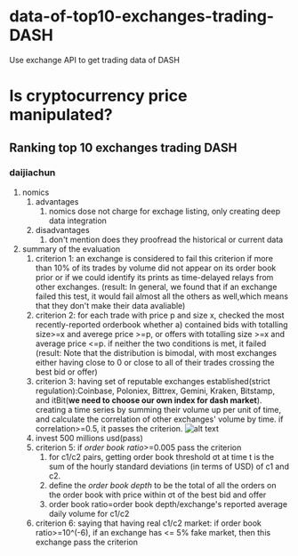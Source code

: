 
# data-of-top10-exchanges-trading-DASH
Use exchange API to get trading data of DASH


# Is cryptocurrency price manipulated?

## Ranking top 10 exchanges trading DASH

### daijiachun
1. nomics 
    1. advantages
        1. nomics dose not charge for exchage listing, only creating deep data integration
    2. disadvantages
        1. don't mention does they proofread the historical or current data 
2. summary of the evaluation
    1.  criterion 1: an exchange is considered to fail this criterion if more than 10% of its trades by volume did not appear on its order book prior or if we could identify its prints as time-delayed relays from other exchanges.
    (result: In general, we found that if an exchange failed this test, it would fail almost all the
others as well,which means that they don't make their data avaliable)
    2.  criterion 2: for each trade with price p and size x, checked the most recently-reported orderbook whether a) contained bids with totalling size>=x and averege price >=p, or offers with totalling size >=x and average price <=p. if neither the two conditions is met, it failed
    (result: Note that the distribution is bimodal, with most exchanges either having close to 0 or close to all of their trades crossing the best bid or offer)
    3.  criterion 3: having set of reputable exchanges established(strict regulation):Coinbase, Poloniex, Bittrex, Gemini, Kraken, Bitstamp, and itBit(**we need to choose our own index for dash market**). creating a time series by summing their volume up per unit of time, and calculate the correlation of other exchanges' volume by time.
    if correlation>=0.5, it passes the criterion.
    ![alt text](https://github.com/jiachun10/data-of-top10-exchanges-trading-DASH/blob/master/Screen%20Shot%202020-06-13%20at%208.19.47%20PM%20copy.png)
    4.  invest 500 millions usd(pass)
    5.  criterion 5: if *order book ratio*>=0.005 pass the criterion
        1.  for c1/c2 pairs, getting order book threshold σt at time t is the sum of the hourly
standard deviations (in terms of USD) of c1 and c2.
        2.  define the *order book depth* to be the total of all the orders
on the order book with price within σt of the best bid and offer
        3.  order book ratio=order book depth/exchange's reported average daily volume for c1/c2
    6.  criterion 6: saying that having real c1/c2 market: if order book ratio>=10^(-6), if an exchange  has <= 5% fake market, then this exchange pass the criterion
          
